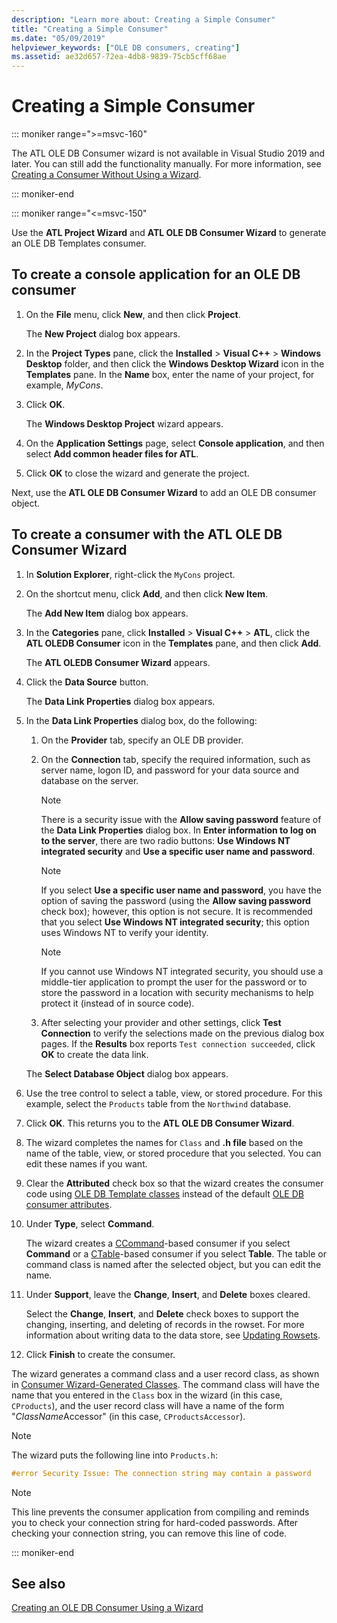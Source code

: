 ```yaml
---
description: "Learn more about: Creating a Simple Consumer"
title: "Creating a Simple Consumer"
ms.date: "05/09/2019"
helpviewer_keywords: ["OLE DB consumers, creating"]
ms.assetid: ae32d657-72ea-4db8-9839-75cb5cff68ae
---
```

# Creating a Simple Consumer

::: moniker range=">=msvc-160"

The ATL OLE DB Consumer wizard is not available in Visual Studio 2019 and later. You can still add the functionality manually. For more information, see [Creating a Consumer Without Using a Wizard](creating-a-consumer-without-using-a-wizard.md).

::: moniker-end

::: moniker range="<=msvc-150"

Use the **ATL Project Wizard** and **ATL OLE DB Consumer Wizard** to generate an OLE DB Templates consumer.

## To create a console application for an OLE DB consumer

1. On the **File** menu, click **New**, and then click **Project**.

   The **New Project** dialog box appears.

1. In the **Project Types** pane, click the **Installed** > **Visual C++** > **Windows Desktop** folder, and then click the **Windows Desktop Wizard** icon in the **Templates** pane. In the **Name** box, enter the name of your project, for example, *MyCons*.

1. Click **OK**.

   The **Windows Desktop Project** wizard appears.

1. On the **Application Settings** page, select **Console application**, and then select **Add common header files for ATL**.

1. Click **OK** to close the wizard and generate the project.

Next, use the **ATL OLE DB Consumer Wizard** to add an OLE DB consumer object.

## To create a consumer with the ATL OLE DB Consumer Wizard

1. In **Solution Explorer**, right-click the `MyCons` project.

1. On the shortcut menu, click **Add**, and then click **New Item**.

   The **Add New Item** dialog box appears.

1. In the **Categories** pane, click **Installed** > **Visual C++** > **ATL**, click the **ATL OLEDB Consumer** icon in the **Templates** pane, and then click **Add**.

   The **ATL OLEDB Consumer Wizard** appears.

1. Click the **Data Source** button.

   The **Data Link Properties** dialog box appears.

1. In the **Data Link Properties** dialog box, do the following:

   1. On the **Provider** tab, specify an OLE DB provider.

   1. On the **Connection** tab, specify the required information, such as server name, logon ID, and password for your data source and database on the server.

      > [!NOTE]
      > There is a security issue with the **Allow saving password** feature of the **Data Link Properties** dialog box. In **Enter information to log on to the server**, there are two radio buttons: **Use Windows NT integrated security** and **Use a specific user name and password**.

      > [!NOTE]
      > If you select **Use a specific user name and password**, you have the option of saving the password (using the **Allow saving password** check box); however, this option is not secure. It is recommended that you select **Use Windows NT integrated security**; this option uses Windows NT to verify your identity.

      > [!NOTE]
      > If you cannot use Windows NT integrated security, you should use a middle-tier application to prompt the user for the password or to store the password in a location with security mechanisms to help protect it (instead of in source code).

   1. After selecting your provider and other settings, click **Test Connection** to verify the selections made on the previous dialog box pages. If the **Results** box reports `Test connection succeeded`, click **OK** to create the data link.

   The **Select Database Object** dialog box appears.

1. Use the tree control to select a table, view, or stored procedure. For this example, select the `Products` table from the `Northwind` database.

1. Click **OK**. This returns you to the **ATL OLE DB Consumer Wizard**.

1. The wizard completes the names for `Class` and **.h file** based on the name of the table, view, or stored procedure that you selected. You can edit these names if you want.

1. Clear the **Attributed** check box so that the wizard creates the consumer code using [OLE DB Template classes](../../data/oledb/ole-db-consumer-templates-reference.md) instead of the default [OLE DB consumer attributes](../../windows/attributes/ole-db-consumer-attributes.md).

1. Under **Type**, select **Command**.

   The wizard creates a [CCommand](../../data/oledb/ccommand-class.md)-based consumer if you select **Command** or a [CTable](../../data/oledb/ctable-class.md)-based consumer if you select **Table**. The table or command class is named after the selected object, but you can edit the name.

1. Under **Support**, leave the **Change**, **Insert**, and **Delete** boxes cleared.

   Select the **Change**, **Insert**, and **Delete** check boxes to support the changing, inserting, and deleting of records in the rowset. For more information about writing data to the data store, see [Updating Rowsets](../../data/oledb/updating-rowsets.md).

1. Click **Finish** to create the consumer.

The wizard generates a command class and a user record class, as shown in [Consumer Wizard-Generated Classes](../../data/oledb/consumer-wizard-generated-classes.md). The command class will have the name that you entered in the `Class` box in the wizard (in this case, `CProducts`), and the user record class will have a name of the form "*ClassName*Accessor" (in this case, `CProductsAccessor`).

> [!NOTE]
> The wizard puts the following line into `Products.h`:

```cpp
#error Security Issue: The connection string may contain a password
```

> [!NOTE]
> This line prevents the consumer application from compiling and reminds you to check your connection string for hard-coded passwords. After checking your connection string, you can remove this line of code.

::: moniker-end

## See also

[Creating an OLE DB Consumer Using a Wizard](../../data/oledb/creating-an-ole-db-consumer-using-a-wizard.md)
